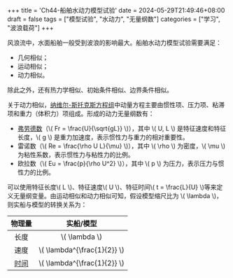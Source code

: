 +++
title = 'Ch44-船舶水动力模型试验'
date = 2024-05-29T21:49:46+08:00
draft = false
tags = ["模型试验", "水动力", "无量纲数"]
categories = ["学习", "波浪载荷"]
+++

风浪流中，水面船舶一般受到波浪的影响最大。船舶水动力模型试验需要满足：

* 几何相似；
* 运动相似；
* 动力相似。

除此之外，还有热力学相似、初始条件相似、边界条件相似。

关于动力相似，[纳维尔-斯托克斯方程组][2]中动量方程主要由惯性项、压力项、粘滞项和重力（体积力）项组成。形成的动力无量纲数有：

* [弗劳德数][1]（\\( Fr = \frac{U}{\sqrt{gL}} \\)），其中 \\( U, L \\)  是特征速度和特征长度，\\( g \\) 是重力加速度，表示惯性力与重力的相对重要性。
* 雷诺数（\\( Re = \frac{\rho U L}{\mu} \\)），其中 \\( \rho \\) 为密度，\\( \mu \\) 为粘性系数，表示惯性力与粘性力的比例。
* 欧拉数（\\( Eu = \frac{p}{\rho U^2} \\)），其中 \\( p \\) 为压力，表示压力与惯性力的比例。

可以使用特征长度\\( L \\)、特征速度\\( U \\)、特征时间\\( t = \frac{L}{U} \\)等来定义无量纲变量。由运动相似和动力相似可知，假设模型缩尺比为 \\( \lambda \\)，则实船与模型的转换关系为：

| 物理量 | 实船/模型 |
| :-: | :-: |
| 长度 | \\( \lambda \\) |
| 速度 | \\( \lambda^{\frac{1}{2}} \\) |
| [时间][3] | \\( \lambda^{\frac{1}{2}} \\) |

[1]: https://tongyi.aliyun.com/qianwen/?sessionId=f3b7a4a4ca8145a389c54342634a44d6
[2]: https://baike.baidu.com/item/%E7%BA%B3%E7%BB%B4-%E6%96%AF%E6%89%98%E5%85%8B%E6%96%AF%E6%96%B9%E7%A8%8B?fromModule=lemma_search-box
[3]: https://v.douyin.com/ijYhmLXW/
